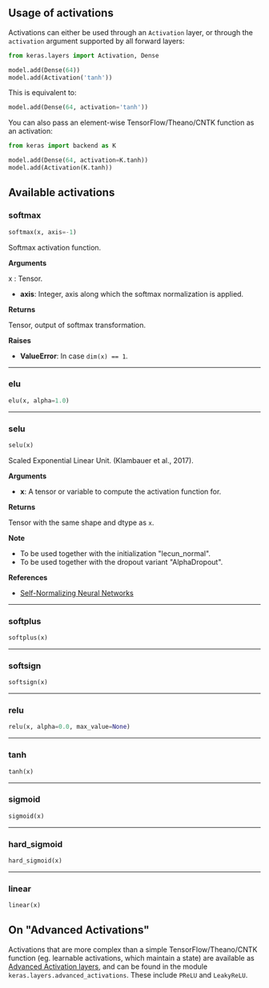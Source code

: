 
## Usage of activations

Activations can either be used through an `Activation` layer, or through the `activation` argument supported by all forward layers:

```python
from keras.layers import Activation, Dense

model.add(Dense(64))
model.add(Activation('tanh'))
```

This is equivalent to:

```python
model.add(Dense(64, activation='tanh'))
```

You can also pass an element-wise TensorFlow/Theano/CNTK function as an activation:

```python
from keras import backend as K

model.add(Dense(64, activation=K.tanh))
model.add(Activation(K.tanh))
```

## Available activations

### softmax


```python
softmax(x, axis=-1)
```


Softmax activation function.

__Arguments__

x : Tensor.
- __axis__: Integer, axis along which the softmax normalization is applied.

__Returns__

Tensor, output of softmax transformation.

__Raises__

- __ValueError__: In case `dim(x) == 1`.

----

### elu


```python
elu(x, alpha=1.0)
```

----

### selu


```python
selu(x)
```


Scaled Exponential Linear Unit. (Klambauer et al., 2017).

__Arguments__

- __x__: A tensor or variable to compute the activation function for.

__Returns__

Tensor with the same shape and dtype as `x`.

__Note__

- To be used together with the initialization "lecun_normal".
- To be used together with the dropout variant "AlphaDropout".

__References__

- [Self-Normalizing Neural Networks](https://arxiv.org/abs/1706.02515)

----

### softplus


```python
softplus(x)
```

----

### softsign


```python
softsign(x)
```

----

### relu


```python
relu(x, alpha=0.0, max_value=None)
```

----

### tanh


```python
tanh(x)
```

----

### sigmoid


```python
sigmoid(x)
```

----

### hard_sigmoid


```python
hard_sigmoid(x)
```

----

### linear


```python
linear(x)
```


## On "Advanced Activations"

Activations that are more complex than a simple TensorFlow/Theano/CNTK function (eg. learnable activations, which maintain a state) are available as [Advanced Activation layers](layers/advanced-activations.md), and can be found in the module `keras.layers.advanced_activations`. These include `PReLU` and `LeakyReLU`.
